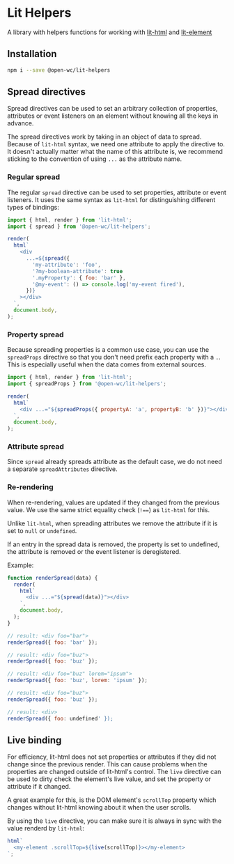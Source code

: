 # Lit Helpers

[//]: # 'AUTO INSERT HEADER PREPUBLISH'

A library with helpers functions for working with [lit-html](https://lit-html.polymer-project.org/) and [lit-element](https://lit-element.polymer-project.org/)

## Installation

```bash
npm i --save @open-wc/lit-helpers
```

## Spread directives

Spread directives can be used to set an arbitrary collection of properties, attributes or event listeners on an element without knowing all the keys in advance.

The spread directives work by taking in an object of data to spread. Because of `lit-html` syntax, we need one attribute to apply the directive to. It doesn't actually matter what the name of this attribute is, we recommend sticking to the convention of using `...` as the attribute name.

### Regular spread

The regular `spread` directive can be used to set properties, attribute or event listeners. It uses the same syntax as `lit-html` for distinguishing different types of bindings:

```js
import { html, render } from 'lit-html';
import { spread } from '@open-wc/lit-helpers';

render(
  html`
    <div
      ...=${spread({
        'my-attribute': 'foo',
        '?my-boolean-attribute': true
        '.myProperty': { foo: 'bar' },
        '@my-event': () => console.log('my-event fired'),
      })}
    ></div>
  `,
  document.body,
);
```

### Property spread

Because spreading properties is a common use case, you can use the `spreadProps` directive so that you don't need prefix each property with a `.`. This is especially useful when the data comes from external sources.

```js
import { html, render } from 'lit-html';
import { spreadProps } from '@open-wc/lit-helpers';

render(
  html`
    <div ...="${spreadProps({ propertyA: 'a', propertyB: 'b' })}"></div>
  `,
  document.body,
);
```

### Attribute spread

Since `spread` already spreads attribute as the default case, we do not need a separate `spreadAttributes` directive.

### Re-rendering

When re-rendering, values are updated if they changed from the previous value. We use the same strict equality check (`!==`) as `lit-html` for this.

Unlike `lit-html`, when spreading attributes we remove the attribute if it is set to `null` or `undefined`.

If an entry in the spread data is removed, the property is set to undefined, the attribute is removed or the event listener is deregistered.

Example:

```js
function renderSpread(data) {
  render(
    html`
      <div ...="${spread(data)}"></div>
    `,
    document.body,
  );
}

// result: <div foo="bar">
renderSpread({ foo: 'bar' });

// result: <div foo="buz">
renderSpread({ foo: 'buz' });

// result: <div foo="buz" lorem="ipsum">
renderSpread({ foo: 'buz', lorem: 'ipsum' });

// result: <div foo="buz">
renderSpread({ foo: 'buz' });

// result: <div>
renderSpread({ foo: undefined' });
```

## Live binding

For efficiency, lit-html does not set properties or attributes if they did not change since the previous render. This can cause problems when the properties are changed outside of lit-html's control. The `live` directive can be used to dirty check the element's live value, and set the property or attribute if it changed.

A great example for this, is the DOM element's `scrollTop` property which changes without lit-html knowing about it when the user scrolls.

By using the `live` directive, you can make sure it is always in sync with the value renderd by `lit-html`:

```js
html`
  <my-element .scrollTop=${live(scrollTop)}></my-element>
`;
```

<script>
  export default {
    mounted() {
      const editLink = document.querySelector('.edit-link a');
      if (editLink) {
        const url = editLink.href;
        editLink.href = url.substr(0, url.indexOf('/master/')) + '/master/packages/testing-helpers/README.md';
      }
    }
  }
</script>
